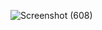 ![Screenshot (608)](https://user-images.githubusercontent.com/101535029/163587298-3bc90062-e826-46af-87e9-0c4f88414eb3.png)
